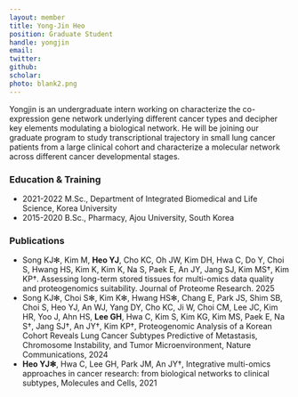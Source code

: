 ```yaml
---
layout: member
title: Yong-Jin Heo
position: Graduate Student
handle: yongjin
email:
twitter:
github: 
scholar: 
photo: blank2.png
---
```


Yongjin is an undergraduate intern working on characterize the co-expression gene network underlying different cancer types and decipher key elements modulating a biological network. He will be joining our graduate program to study transcriptional trajectory in small lung cancer patients from a large clinical cohort and characterize a molecular network across different cancer developmental stages.

### Education & Training
- 2021-2022 M.Sc., Department of Integrated Biomedical and Life Science, Korea University
- 2015-2020 B.Sc., Pharmacy, Ajou University, South Korea

### Publications
- Song KJ✻, Kim M, **Heo YJ**, Cho KC, Oh JW, Kim DH, Hwa C, Do Y, Choi S, Hwang HS, Kim K, Kim K, Na S, Paek E, An JY, Jang SJ, Kim MS†, Kim KP†. Assessing long-term stored tissues for multi-omics data quality and proteogenomics suitability. Journal of Proteome Research. 2025
- Song KJ✻, Choi S✻, Kim K✻, Hwang HS✻, Chang E, Park JS, Shim SB, Choi S, Heo YJ, An WJ, Yang DY, Cho KC, Ji W, Choi CM, Lee JC, Kim HR, Yoo J, Ahn HS, **Lee GH**, Hwa C, Kim S, Kim KG, Kim MS, Paek E, Na S†, Jang SJ†, An JY†, Kim KP†, Proteogenomic Analysis of a Korean Cohort Reveals Lung Cancer Subtypes Predictive of Metastasis, Chromosome Instability, and Tumor Microenvironment, Nature Communications, 2024
- **Heo YJ✻**, Hwa C, Lee GH, Park JM, An JY†, Integrative multi-omics approaches in cancer research: from biological networks to clinical subtypes, Molecules and Cells, 2021